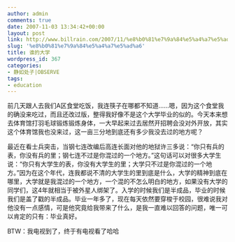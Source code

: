 ```yaml
---
author: admin
comments: true
date: 2007-11-03 13:34:42+00:00
layout: post
link: http://www.billrain.com/2007/11/%e8%b0%81%e7%9a%84%e5%a4%a7%e5%ad%a6/
slug: '%e8%b0%81%e7%9a%84%e5%a4%a7%e5%ad%a6'
title: 谁的大学
wordpress_id: 367
categories:
- 静如处子|OBSERVE
tags:
- education
---
```


前几天跟人去我们A区食堂吃饭，我连筷子在哪都不知道……嗯，因为这个食堂我的确没来吃过，而且还改过版，整得我好像不是这个大学毕业的似的。今天本来想去体育馆打羽毛球锻炼锻炼身体，一大早起来过去居然开招聘会没对外开放，其实这个体育馆我也没来过，这一亩三分地到底还有多少我没去过的地方呢？

最近在看士兵突击，当钢七连改编后高连长面对他的地狱许三多说：“你只有兵的表，你没有兵的里；钢七连不过是你混过的一个地方。”这句话可以对很多大学生说：“你只有大学生的表，你没有大学生的里；大学只不过是你混过的一个地方。”因为在这个年代，连我都说不清的大学生的里到底是什么，大学的精神到底在哪里，大学就是我混过的一个地方，一个混的不怎么明白的地方，如果没有大学的同学们，这4年就相当于被外星人绑架了。入学的时候我们是半成品，毕业的时候我们是盖了戳的半成品。毕业一年多了，现在每天依然要穿梭于校园，很难说我对他没有一点感情，可是他究竟给我带来了什么，是我一直难以回答的问题，唯一可以肯定的只有：毕业真好。

BTW：我电视到了，终于有电视看了哈哈
